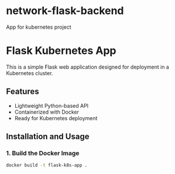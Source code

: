 # network-flask-backend
App for kubernetes project
# Flask Kubernetes App

This is a simple Flask web application designed for deployment in a Kubernetes cluster.

## Features
- Lightweight Python-based API
- Containerized with Docker
- Ready for Kubernetes deployment

## Installation and Usage

### 1. **Build the Docker Image**
```sh
docker build -t flask-k8s-app .
